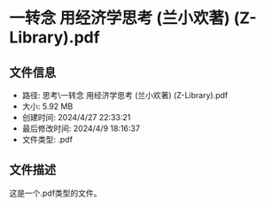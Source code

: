 ﻿# 一转念 用经济学思考 (兰小欢著) (Z-Library).pdf

## 文件信息
- 路径: 思考\一转念 用经济学思考 (兰小欢著) (Z-Library).pdf
- 大小: 5.92 MB
- 创建时间: 2024/4/27 22:33:21
- 最后修改时间: 2024/4/9 18:16:37
- 文件类型: .pdf

## 文件描述
这是一个.pdf类型的文件。


